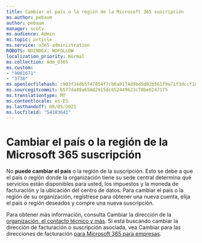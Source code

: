 ```yaml
---
title: Cambiar el país o la región de la Microsoft 365 suscripción
ms.author: pebaum
author: pebaum
manager: scotv
ms.audience: Admin
ms.topic: article
ms.service: o365-administration
ROBOTS: NOINDEX, NOFOLLOW
localization_priority: Normal
ms.collection: Adm_O365
ms.custom:
- "9001671"
- "3738"
ms.openlocfilehash: c903f34db5f47854f7cb6a0174d9bd5d82b561f9a71f3dccf18c9147698824b4
ms.sourcegitcommit: b5f7da89a650d2915dc652449623c78be6247175
ms.translationtype: MT
ms.contentlocale: es-ES
ms.lasthandoff: 08/05/2021
ms.locfileid: "54103641"
---
```

# <a name="change-the-country-or-region-for-your-microsoft-365-subscription"></a>Cambiar el país o la región de la Microsoft 365 suscripción

No **puede cambiar el país** o la región de la suscripción. Esto se debe a que el país o región donde la organización tiene su sede central determina qué servicios están disponibles para usted, los impuestos y la moneda de facturación y la ubicación del centro de datos. Para cambiar el país o la región de su organización, regístrese para obtener una nueva cuenta, elija el país o región deseados y compre una nueva suscripción.

Para obtener más información, consulta Cambiar la dirección de la [organización, el contacto técnico y más](https://docs.microsoft.com/microsoft-365/admin/manage/change-address-contact-and-more?view=o365-worldwide). Si está buscando cambiar la dirección de facturación o suscripción asociada, vea Cambiar para las direcciones de facturación [para Microsoft 365 para empresas](https://docs.microsoft.com/microsoft-365/commerce/billing-and-payments/change-your-billing-addresses?view=o365-worldwide). 
